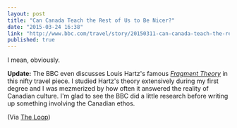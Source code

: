 ```yaml
---
layout: post
title: "Can Canada Teach the Rest of Us to Be Nicer?"
date: "2015-03-24 16:38"
link: "http://www.bbc.com/travel/story/20150311-can-canada-teach-the-rest-of-us-to-be-nicer"
published: true
---
```


I mean, obviously. 

**Update:** The BBC even discusses Louis Hartz's famous [*Fragment Theory*](http://en.wikipedia.org/wiki/Louis_Hartz) in this nifty travel piece. I studied Hartz's theory extensively during my first degree and I was mezmerized by how often it answered the reality of Canadian culture. I'm glad to see the BBC did a little research before writing up something involving the Canadian ethos.

(Via [The Loop](http://www.loopinsight.com/2015/03/24/nice-canadians/?utm_source=loopinsight.com&utm_campaign=loopinsight.com&utm_medium=referral))